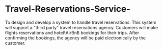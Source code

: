 # Travel-Reservations-Service-
To design and develop a system to handle travel reservations.  This system will  support a "third party" travel reservations agency. Customers will make flights reservations and  hotel\AirBnB bookings for their trips. After confirming the bookings, the agency will be paid electronically  by the customer.
